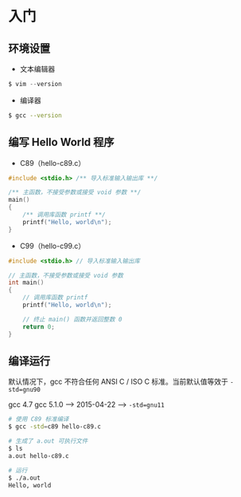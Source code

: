 # 入门

## 环境设置

* 文本编辑器

```c
$ vim --version
```

* 编译器

```sh
$ gcc --version
```

## 编写 Hello World 程序

* C89（hello-c89.c）

```c
#include <stdio.h> /** 导入标准输入输出库 **/

/** 主函数，不接受参数或接受 void 参数 **/
main()
{
    /** 调用库函数 printf **/
    printf("Hello, world\n");
}
```

* C99（hello-c99.c）

```c
#include <stdio.h> // 导入标准输入输出库

// 主函数，不接受参数或接受 void 参数
int main()
{
    // 调用库函数 printf
    printf("Hello, world\n");

    // 终止 main() 函数并返回整数 0
    return 0;
}
```

## 编译运行

默认情况下，gcc 不符合任何 ANSI C / ISO C 标准。当前默认值等效于 `-std=gnu90`

gcc 4.7
gcc 5.1.0 --> 2015-04-22 --> `-std=gnu11`

```sh
# 使用 C89 标准编译
$ gcc -std=c89 hello-c89.c

# 生成了 a.out 可执行文件
$ ls
a.out hello-c89.c

# 运行
$ ./a.out
Hello, world
```